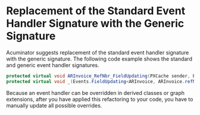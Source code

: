 # Replacement of the Standard Event Handler Signature with the Generic Signature
Acuminator suggests replacement of the standard event handler signature with the generic signature. The following code example shows the standard and generic event handler signatures.

```C#
protected virtual void ARInvoice_RefNbr_FieldUpdating(PXCache sender, PXFieldUpdatingEventArgs e) // Standard signature
protected virtual void _(Events.FieldUpdating<ARInvoice, ARInvoice.refNbr> e) // Generic signature
```

Because an event handler can be overridden in derived classes or graph extensions, after you have applied this refactoring to your code, you have to manually update all possible overrides.